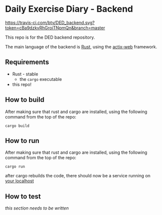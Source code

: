 # Daily Exercise Diary - Backend
https://travis-ci.com/btv/DED_backend.svg?token=cBa9dzkvRhGroiTNpmQn&branch=master

This repo is for the DED backend repository.

The main language of the backend is [Rust](https://www.rust-lang.org/), using the [actix-web](https://github.com/actix/actix-web) framework.

## Requirements
* Rust - stable
    * the `cargo` executable
* this repo!

## How to build
After making sure that rust and cargo are installed, using the following command from the top of the repo:

```
cargo build
```

## How to run
After making sure that rust and cargo are installed, using the following command from the top of the repo:

```
cargo run
```

after cargo rebuilds the code, there should now be a service running on [your localhost](http://127.0.0.1:8080)

## How to test
*this section needs to be written*
